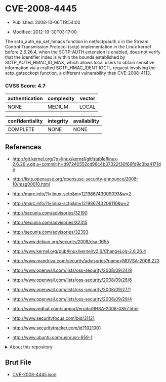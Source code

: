 # CVE-2008-4445

- Published: 2008-10-06T19:54:00

- Modified: 2012-10-30T03:17:00

The sctp_auth_ep_set_hmacs function in net/sctp/auth.c in the Stream Control Transmission Protocol (sctp) implementation in the Linux kernel before 2.6.26.4, when the SCTP-AUTH extension is enabled, does not verify that the identifier index is within the bounds established by SCTP_AUTH_HMAC_ID_MAX, which allows local users to obtain sensitive information via a crafted SCTP_HMAC_IDENT IOCTL request involving the sctp_getsockopt function, a different vulnerability than CVE-2008-4113.

### CVSS Score: **4.7**

| authentication | complexity | vector |
| --- | --- | --- |
| NONE | MEDIUM | LOCAL |

| confidentiality | integrity | availability |
| --- | --- | --- |
| COMPLETE | NONE | NONE |

## References

* http://git.kernel.org/?p=linux/kernel/git/stable/linux-2.6.26.y.git;a=commit;h=d97240552cd98c4b07322f30f66fd9c3ba4171de

* http://lists.opensuse.org/opensuse-security-announce/2008-10/msg00010.html

* http://marc.info/?l=linux-sctp&m=121986743009093&w=2

* http://marc.info/?l=linux-sctp&m=121986743209110&w=2

* http://secunia.com/advisories/32190

* http://secunia.com/advisories/32315

* http://secunia.com/advisories/32393

* http://www.debian.org/security/2008/dsa-1655

* http://www.kernel.org/pub/linux/kernel/v2.6/ChangeLog-2.6.26.4

* http://www.mandriva.com/security/advisories?name=MDVSA-2008:223

* http://www.openwall.com/lists/oss-security/2008/09/24/9

* http://www.openwall.com/lists/oss-security/2008/09/26/6

* http://www.openwall.com/lists/oss-security/2008/09/27/1

* http://www.openwall.com/lists/oss-security/2008/09/29/4

* http://www.redhat.com/support/errata/RHSA-2008-0857.html

* http://www.securityfocus.com/bid/31121

* http://www.securitytracker.com/id?1021001

* http://www.ubuntu.com/usn/usn-659-1

<details>
<summary>About this repository</summary> 

  This repository is part of the project [Live Hack CVE](https://github.com/Live-Hack-CVE). Main website can be found [www.live-hack.org](https://www.live-hack.org) 
  
  Made by [Sn0wAlice](https://github.com/Sn0wAlice) for the people that care about security and need to have a feed of the latest CVEs. Hope you enjoy it, don't forget to star the repo and follow me on [Twitter](https://twitter.com/Sn0wAlice) and [Github](https://github.com/Sn0wAlice). And that is my [personnal website](https://www.alice-snow.me/)

  - [Home Page](https://github.com/Live-Hack-CVE)
  - [Framework](https://github.com/Live-Hack-CVE/cve-framework)
  - [CVE database](https://github.com/Live-Hack-CVE/full_database)
  - [Changelog](https://github.com/Live-Hack-CVE/Changelog)
</details>

## Brut File

* [CVE-2008-4445.json](https://raw.githubusercontent.com/Live-Hack-CVE/full_database/main/cves/2008/CVE-2008-4445.json)

